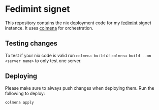 # Fedimint signet

This repository contains the nix deployment code for my [fedimint](https://github.com/fedimint/fedimint/) signet instance. It uses [colmena](https://github.com/zhaofengli/colmena) for orchestration.

## Testing changes

To test if your nix code is valid run `colmena build` or `colmena build --on <server name>` to only test one server.

## Deploying

Please make sure to always push changes when deploying them. Run the following to deploy:

```
colmena apply
```